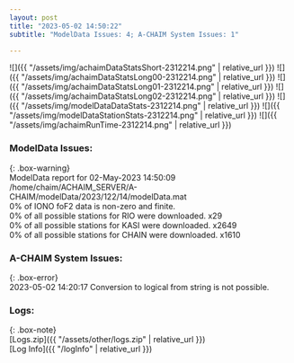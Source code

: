 ```yaml
---
layout: post
title: "2023-05-02 14:50:22"
subtitle: "ModelData Issues: 4; A-CHAIM System Issues: 1"

---
```


![]({{ "/assets/img/achaimDataStatsShort-2312214.png" | relative_url }})
![]({{ "/assets/img/achaimDataStatsLong00-2312214.png" | relative_url }})
![]({{ "/assets/img/achaimDataStatsLong01-2312214.png" | relative_url }})
![]({{ "/assets/img/achaimDataStatsLong02-2312214.png" | relative_url }})
![]({{ "/assets/img/modelDataDataStats-2312214.png" | relative_url }})
![]({{ "/assets/img/modelDataStationStats-2312214.png" | relative_url }})
![]({{ "/assets/img/achaimRunTime-2312214.png" | relative_url }})


### ModelData Issues:  
  
{: .box-warning}  
 ModelData report for 02-May-2023 14:50:09   
 /home/chaim/ACHAIM_SERVER/A-CHAIM/modelData/2023/122/14/modelData.mat   
 0% of IONO foF2 data is non-zero and finite.   
 0% of all possible stations for RIO were downloaded. x29   
 0% of all possible stations for KASI were downloaded. x2649   
 0% of all possible stations for CHAIN were downloaded. x1610   
  
### A-CHAIM System Issues:  
  
{: .box-error}  
2023-05-02 14:20:17 Conversion to logical from string is not possible.  

### Logs:  
  
{: .box-note}  
[Logs.zip]({{ "/assets/other/logs.zip" | relative_url }})  
[Log Info]({{ "/logInfo" | relative_url }})  
